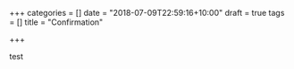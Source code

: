 +++
categories = []
date = "2018-07-09T22:59:16+10:00"
draft = true
tags = []
title = "Confirmation"

+++
<div id="confirmationContent" onload="window.alert('123')">test</div>